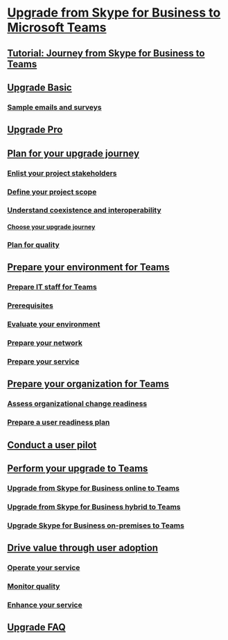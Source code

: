 # [Upgrade from Skype for Business to Microsoft Teams](index.md)
## [Tutorial: Journey from Skype for Business to Teams](../Tutorial-Journey-SkypeforBusiness-to-Teams.yml)
## [Upgrade Basic](../upgrade-basic.md)
### [Sample emails and surveys](../upgrade-emails-surveys.md)
## [Upgrade Pro](../upgrade-pro.md)
## [Plan for your upgrade journey](../upgrade-plan-journey.md)
### [Enlist your project stakeholders](../upgrade-enlist-stakeholders.md)
### [Define your project scope](../upgrade-define-project-scope.md)
### [Understand coexistence and interoperability](../upgrade-understand-coexistence-and-interoperability.md)
#### [Choose your upgrade journey](../upgrade-plan-upgrade-journey.md)
### [Plan for quality](../upgrade-plan-for-quality.md)
## [Prepare your environment for Teams](../upgrade-prepare-environment.md)
### [Prepare IT staff for Teams](../upgrade-prepare-IT-pros.md)
### [Prerequisites](../upgrade-plan-journey-prerequisites.md)
### [Evaluate your environment](../upgrade-plan-journey-evaluate-environment.md)
### [Prepare your network](../upgrade-prepare-environment-prepare-network.md)
### [Prepare your service](../upgrade-prepare-environment-prepare-service.md)
## [Prepare your organization for Teams](../upgrade-prepare-organization.md)
### [Assess organizational change readiness](../upgrade-org-change-readiness.md)
### [Prepare a user readiness plan](../upgrade-user-readiness.md)
## [Conduct a user pilot](../pilot-essentials.md)
## [Perform your upgrade to Teams](../upgrade-to-teams.md)
### [Upgrade from Skype for Business online to Teams](../upgrade-to-Teams-execute-SkypeforBusinessOnline.md)
### [Upgrade from Skype for Business hybrid to Teams](../upgrade-to-Teams-execute-SkypeforBusinessHybrid.md)
### [Upgrade Skype for Business on-premises to Teams](../upgrade-to-Teams-execute-SkypeforBusinessOnpremises.md)
## [Drive value through user adoption](../continue-journey.md)
### [Operate your service](../upgrade-operate-my-service.md)
### [Monitor quality](../upgrade-monitor-quality.md)
### [Enhance your service](../upgrade-enhance-my-service.md)
## [Upgrade FAQ](../FAQ-journey.md)

